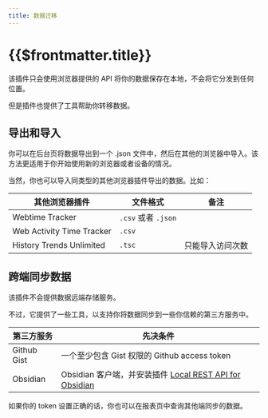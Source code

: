 ```yaml
---
title: 数据迁移
---
```


# {{$frontmatter.title}}

该插件只会使用浏览器提供的 API 将你的数据保存在本地，不会将它分发到任何位置。

但是插件也提供了工具帮助你转移数据。

## 导出和导入

你可以在后台页将数据导出到一个 .json 文件中，然后在其他的浏览器中导入。该方法更适用于你开始使用新的浏览器或者设备的情况。

当然，你也可以导入同类型的其他浏览器插件导出的数据。比如：

| 其他浏览器插件            | 文件格式            | 备注             |
| ------------------------- | ------------------- | ---------------- |
| Webtime Tracker           | `.csv` 或者 `.json` |                  |
| Web Activity Time Tracker | `.csv`              |                  |
| History Trends Unlimited  | `.tsc`              | 只能导入访问次数 |

## 跨端同步数据

该插件不会提供数据远端存储服务。

不过，它提供了一些工具，以支持你将数据同步到一些你信赖的第三方服务中。

| 第三方服务  | 先决条件                                                                                                             |
| ----------- | -------------------------------------------------------------------------------------------------------------------- |
| Github Gist | 一个至少包含 Gist 权限的 Github access token                                                                         |
| Obsidian    | Obsidian 客户端，并安装插件 [Local REST API for Obsidian](https://github.com/coddingtonbear/obsidian-local-rest-api) |

如果你的 token 设置正确的话，你也可以在报表页中查询其他端同步的数据。
